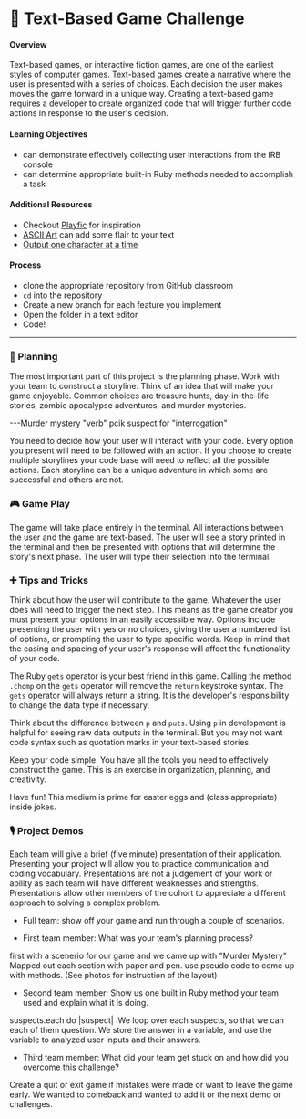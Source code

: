# 👾 Text-Based Game Challenge

#### Overview

Text-based games, or interactive fiction games, are one of the earliest styles of computer games. Text-based games create a narrative where the user is presented with a series of choices. Each decision the user makes moves the game forward in a unique way. Creating a text-based game requires a developer to create organized code that will trigger further code actions in response to the user's decision.

#### Learning Objectives

- can demonstrate effectively collecting user interactions from the IRB console
- can determine appropriate built-in Ruby methods needed to accomplish a task

#### Additional Resources

- Checkout [Playfic](http://playfic.com/explore/popular) for inspiration
- [ASCII Art](https://www.asciiart.eu/) can add some flair to your text
- [Output one character at a time](https://stackoverflow.com/questions/4515157/read-a-ruby-string-one-character-at-a-time-for-word-wrapping)

#### Process

- clone the appropriate repository from GitHub classroom
- `cd` into the repository
- Create a new branch for each feature you implement
- Open the folder in a text editor
- Code!

---

### 🤔 Planning

The most important part of this project is the planning phase. Work with your team to construct a storyline. Think of an idea that will make your game enjoyable. Common choices are treasure hunts, day-in-the-life stories, zombie apocalypse adventures, and murder mysteries.

---Murder mystery "verb" pcik suspect for "interrogation"


You need to decide how your user will interact with your code. Every option you present will need to be followed with an action. If you choose to create multiple storylines your code base will need to reflect all the possible actions. Each storyline can be a unique adventure in which some are successful and others are not.

### 🎮 Game Play

The game will take place entirely in the terminal. All interactions between the user and the game are text-based. The user will see a story printed in the terminal and then be presented with options that will determine the story's next phase. The user will type their selection into the terminal.

### ➕ Tips and Tricks

Think about how the user will contribute to the game. Whatever the user does will need to trigger the next step. This means as the game creator you must present your options in an easily accessible way. Options include presenting the user with yes or no choices, giving the user a numbered list of options, or prompting the user to type specific words. Keep in mind that the casing and spacing of your user's response will affect the functionality of your code.

The Ruby `gets` operator is your best friend in this game. Calling the method `.chomp` on the `gets` operator will remove the `return` keystroke syntax. The `gets` operator will always return a string. It is the developer's responsibility to change the data type if necessary.

Think about the difference between `p` and `puts`. Using `p` in development is helpful for seeing raw data outputs in the terminal. But you may not want code syntax such as quotation marks in your text-based stories.

Keep your code simple. You have all the tools you need to effectively construct the game. This is an exercise in organization, planning, and creativity.

Have fun! This medium is prime for easter eggs and (class appropriate) inside jokes.

### 🎙 Project Demos
Each team will give a brief (five minute) presentation of their application. Presenting your project will allow you to practice communication and coding vocabulary. Presentations are not a judgement of your work or ability as each team will have different weaknesses and strengths. Presentations allow other members of the cohort to appreciate a different approach to solving a complex problem.

- Full team: show off your game and run through a couple of scenarios.


- First team member: What was your team's planning process?

first with a scenerio for our game and we came up with "Murder Mystery"
Mapped out each section with paper and pen.
use pseudo code to come up with methods. 
(See photos for instruction of the layout)


- Second team member: Show us one built in Ruby method your team used and explain what it is doing.

suspects.each do |suspect| :We loop over each suspects, so that we can each of them question. We store the answer in a variable, and use the variable to analyzed user inputs and their answers. 

- Third team member: What did your team get stuck on and how did you overcome this challenge?

Create a quit or exit game if mistakes were made or want to leave the game early. We wanted to comeback and wanted to add it or the next demo or challenges. 
